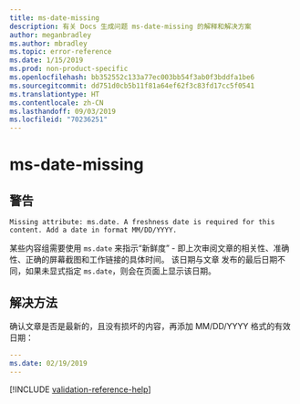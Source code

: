 ```yaml
---
title: ms-date-missing
description: 有关 Docs 生成问题 ms-date-missing 的解释和解决方案
author: meganbradley
ms.author: mbradley
ms.topic: error-reference
ms.date: 1/15/2019
ms.prod: non-product-specific
ms.openlocfilehash: bb352552c133a77ec003bb54f3ab0f3bddfa1be6
ms.sourcegitcommit: dd751d0cb5b11f81a64ef62f3c83fd17cc5f0541
ms.translationtype: HT
ms.contentlocale: zh-CN
ms.lasthandoff: 09/03/2019
ms.locfileid: "70236251"
---
```

# <a name="ms-date-missing"></a>ms-date-missing

## <a name="warning"></a>警告

`Missing attribute: ms.date. A freshness date is required for this content. Add a date in format MM/DD/YYYY.`

某些内容组需要使用 `ms.date` 来指示“新鲜度” - 即上次审阅文章的相关性、准确性、正确的屏幕截图和工作链接的具体时间。 该日期与文章  发布的最后日期不同，如果未显式指定 `ms.date`，则会在页面上显示该日期。

## <a name="resolution"></a>解决方法

确认文章是否是最新的，且没有损坏的内容，再添加 MM/DD/YYYY 格式的有效日期：

```yml
---
ms.date: 02/19/2019
---
```

<!--make sure to add this file to your includes folder and verify the path-->
[!INCLUDE [validation-reference-help](includes/validation-reference-help.md)]
